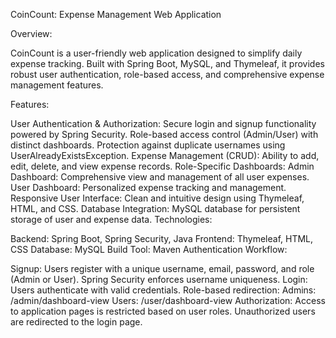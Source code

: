 CoinCount: Expense Management Web Application

Overview:

CoinCount is a user-friendly web application designed to simplify daily expense tracking. Built with Spring Boot, MySQL, and Thymeleaf, it provides robust user authentication, role-based access, and comprehensive expense management features.

Features:

User Authentication & Authorization:
Secure login and signup functionality powered by Spring Security.
Role-based access control (Admin/User) with distinct dashboards.
Protection against duplicate usernames using UserAlreadyExistsException.
Expense Management (CRUD):
Ability to add, edit, delete, and view expense records.
Role-Specific Dashboards:
Admin Dashboard: Comprehensive view and management of all user expenses.
User Dashboard: Personalized expense tracking and management.
Responsive User Interface:
Clean and intuitive design using Thymeleaf, HTML, and CSS.
Database Integration:
MySQL database for persistent storage of user and expense data.
Technologies:

Backend: Spring Boot, Spring Security, Java
Frontend: Thymeleaf, HTML, CSS
Database: MySQL
Build Tool: Maven
Authentication Workflow:

Signup:
Users register with a unique username, email, password, and role (Admin or User).
Spring Security enforces username uniqueness.
Login:
Users authenticate with valid credentials.
Role-based redirection:
Admins: /admin/dashboard-view
Users: /user/dashboard-view
Authorization:
Access to application pages is restricted based on user roles.
Unauthorized users are redirected to the login page.
